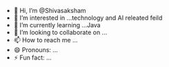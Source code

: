 - 👋 Hi, I’m @Shivasaksham
- 👀 I’m interested in ...technology and AI releated feild
- 🌱 I’m currently learning ...Java 
- 💞️ I’m looking to collaborate on ...
- 📫 How to reach me ...
- 😄 Pronouns: ...
- ⚡ Fun fact: ...

<!---
Shivasaksham/Shivasaksham is a ✨ special ✨ repository because its `README.md` (this file) appears on your GitHub profile.
You can click the Preview link to take a look at your changes.
--->
